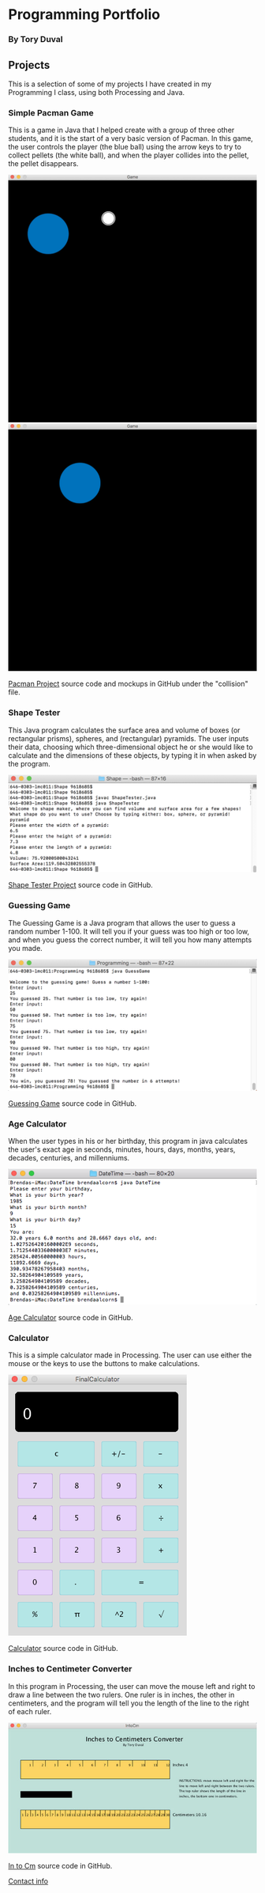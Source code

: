 # Programming Portfolio
### By Tory Duval


## Projects
  This is a selection of some of my projects I have created in my Programming I class, using both Processing and Java.

### Simple Pacman Game
  This is a game in Java that I helped create with a group of three other students, and it is the start of a very basic version of Pacman.  In this game, the user controls the player (the blue ball) using the arrow keys to try to collect pellets (the white ball), and when the player collides into the pellet, the pellet disappears.  
 
 ![PacmanGame.jpg](https://github.com/toryduval/programmingportfolio/blob/master/Images/PacmanGame.jpg "Player and pellet")
 ![PacmanCollision.png](https://github.com/toryduval/programmingportfolio/blob/master/Images/PacmanCollision.png "after collision")
 
 [Pacman Project](https://github.com/WREX-YX/pacMan/tree/master/src) source code and mockups in GitHub under the "collision" file.
 
 
### Shape Tester
  This Java program calculates the surface area and volume of boxes (or rectangular prisms), spheres, and (rectangular) pyramids.  The user inputs their data, choosing which three-dimensional object he or she would like to calculate and the dimensions of these objects, by typing it in when asked by the program.
  
  ![ShapeTester.png](https://github.com/toryduval/programmingportfolio/blob/master/Images/ShapeTester.png)
  
  [Shape Tester Project](https://github.com/toryduval/TGDShapes/blob/master/README.md) source code in GitHub.
  
### Guessing Game
  The Guessing Game is a Java program that allows the user to guess a random number 1-100.  It will tell you if your guess was too high or too low, and when you guess the correct number, it will tell you how many attempts you made.
    
   ![GuessGame.png](https://github.com/toryduval/programmingportfolio/blob/master/Images/GuessGame.png)
    
   [Guessing Game](https://github.com/toryduval/GuessingGame) source code in GitHub.

### Age Calculator
   When the user types in his or her birthday, this program in java calculates the user's exact age in seconds, minutes, hours, days, months, years, decades, centuries, and millenniums.
  
  ![AgeCalc.png](https://github.com/toryduval/programmingportfolio/blob/master/Images/AgeCalc.png)
  
  [Age Calculator](https://github.com/toryduval/Age) source code in GitHub.
    
### Calculator
  This is a simple calculator made in Processing.  The user can use either the mouse or the keys to use the buttons to make calculations.
  
  ![Calculator.png](https://github.com/toryduval/Calculator/blob/master/Calculator.png)

  [Calculator](https://github.com/toryduval/Calculator) source code in GitHub.
  
### Inches to Centimeter Converter
  In this program in Processing, the user can move the mouse left and right to draw a line between the two rulers. One ruler is in inches, the other in centimeters, and the program will tell you the length of the line to the right of each ruler.
  
  ![In2Cm.jpg](https://raw.githubusercontent.com/toryduval/programmingportfolio/master/Images/In2Cm.jpg)
  
  [In to Cm](https://github.com/toryduval/In-to-Cm) source code in GitHub.
  
  
[Contact info](toryduva9618@granitesd.org)

